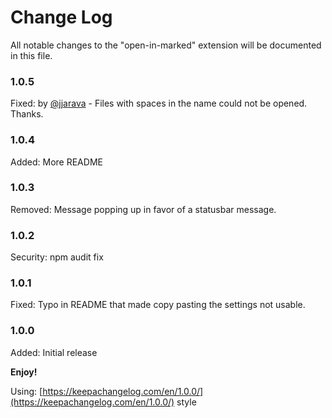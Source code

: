 # Change Log
All notable changes to the "open-in-marked" extension will be documented in this file.

### 1.0.5

Fixed: by [@jjarava](https://github.com/jjarava) -  Files with spaces in the name could not be opened. Thanks.  


### 1.0.4  

Added: More README

### 1.0.3

Removed: Message popping up in favor of a statusbar message.

### 1.0.2

Security: npm audit fix

### 1.0.1

Fixed: Typo in README that made copy pasting the settings not usable.

### 1.0.0

Added: Initial release

**Enjoy!**


Using: [https://keepachangelog.com/en/1.0.0/](https://keepachangelog.com/en/1.0.0/) style